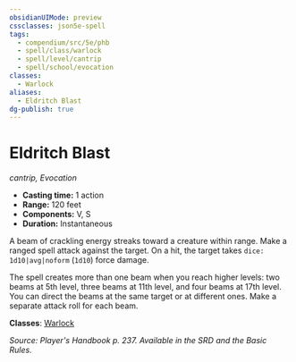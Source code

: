 ```yaml
---
obsidianUIMode: preview
cssclasses: json5e-spell
tags:
  - compendium/src/5e/phb
  - spell/class/warlock
  - spell/level/cantrip
  - spell/school/evocation
classes:
  - Warlock
aliases:
  - Eldritch Blast
dg-publish: true
---
```

# Eldritch Blast
*cantrip, Evocation*  

- **Casting time:** 1 action
- **Range:** 120 feet
- **Components:** V, S
- **Duration:** Instantaneous

A beam of crackling energy streaks toward a creature within range. Make a ranged spell attack against the target. On a hit, the target takes `dice: 1d10|avg|noform` (`1d10`) force damage.

The spell creates more than one beam when you reach higher levels: two beams at 5th level, three beams at 11th level, and four beams at 17th level. You can direct the beams at the same target or at different ones. Make a separate attack roll for each beam.

**Classes**: [Warlock](/Admin/CLI/classes/warlock.md)

*Source: Player's Handbook p. 237. Available in the SRD and the Basic Rules.*
